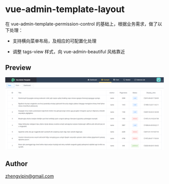 # vue-admin-template-layout

在 vue-admin-template-permission-control 的基础上，根据业务需求，做了以下处理：

+ 支持横向菜单布局，及相应的可配置化处理

+ 调整 tags-view 样式，向 vue-admin-beautiful 风格靠近

## Preview
![效果图](https://github.com/zhengvipin/vue-admin-template-layout/blob/master/demo.png)

## Author
zhengvipin@gmail.com


